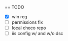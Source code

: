 == TODO 

* [x] win reg
* [ ] permissions fix
* [ ] local choco repo
* [ ] iis config w/ and w/o dsc
